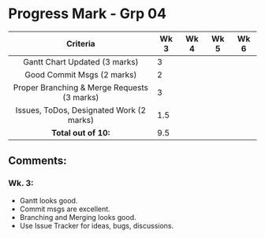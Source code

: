 # Progress Mark - Grp 04

| Criteria                                    | Wk 3 | Wk 4 | Wk 5 | Wk 6|
| :-----------------------------------------: | ---- | ---- | ---- | --- |
| Gantt Chart Updated (3 marks)               | 3    |   
| Good Commit Msgs (2 marks)                  | 2    |    
| Proper Branching & Merge Requests (3 marks) | 3    |
| Issues, ToDos, Designated Work (2 marks)    | 1.5  |
| **Total out of 10:**                        | 9.5  |

## Comments:
### Wk. 3:
* Gantt looks good.
* Commit msgs are excellent.
* Branching and Merging looks good.
* Use Issue Tracker for ideas, bugs, discussions.
